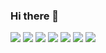 ### Hi there 👋

<div>
  <img style="display: inline-block" src="https://img.shields.io/badge/Springboot-6DB33F?style=flat&logo=springboot&logoColor=white"/>
  <img style="display: inline-block" src="https://img.shields.io/badge/Thymeleaf-005F0F?style=flat&logo=thymeleaf&logoColor=white"/>
  <img style="display: inline-block" src="https://img.shields.io/badge/html5-E34F26?style=flat&logo=html5&logoColor=white"/>
  <img style="display: inline-block" src="https://img.shields.io/badge/css3-1572B6?style=flat&logo=css3&logoColor=white"/>
  <img style="display: inline-block" src="https://img.shields.io/badge/Oracle-F80000?style=flat&logo=Oracle&logoColor=white"/>
  <img style="display: inline-block" src="https://img.shields.io/badge/Javascript-F7DF1E?style=flat&logo=javascript&logoColor=white"/>
  <img style="display: inline-block" src="https://img.shields.io/badge/React-61DAFB?style=flat&logo=React&logoColor=white"/>
</div>
<!--
**yaangha/yaangha** is a ✨ _special_ ✨ repository because its `README.md` (this file) appears on your GitHub profile.

Here are some ideas to get you started:

- 🔭 I’m currently working on ...
- 🌱 I’m currently learning ...
- 👯 I’m looking to collaborate on ...
- 🤔 I’m looking for help with ...
- 💬 Ask me about ...
- 📫 How to reach me: ...
- 😄 Pronouns: ...
- ⚡ Fun fact: ...
-->

